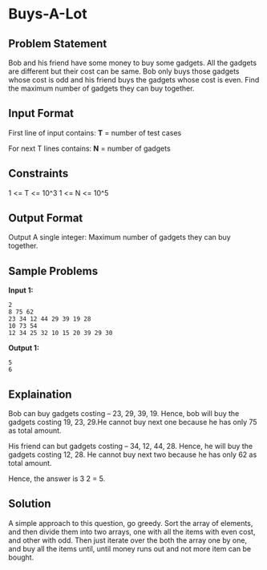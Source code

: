# Buys-A-Lot

## Problem Statement

Bob and his friend have some money to buy some gadgets. All the gadgets are different but their cost can be same. Bob only buys those gadgets whose cost is odd and his friend buys the gadgets whose cost is even. Find the maximum number of gadgets they can buy together.

## Input Format

First line of input contains:
**T** = number of test cases

For next T lines contains:
**N** = number of gadgets

## Constraints

1 <= T <= 10^3
1 <= N <= 10^5

## Output Format

Output A single integer: Maximum number of gadgets they can buy together.

## Sample Problems

**Input 1:**

    2
    8 75 62
    23 34 12 44 29 39 19 28
    10 73 54
    12 34 25 32 10 15 20 39 29 30

**Output 1:**

    5
    6

## Explaination

Bob can buy gadgets costing – 23, 29, 39, 19. Hence, bob will buy the gadgets costing 19, 23, 29.He cannot buy next one because he has only 75 as total amount.

His friend can but gadgets costing – 34, 12, 44, 28. Hence, he will buy the gadgets costing 12, 28. He cannot buy next two because he has only 62 as total amount.

Hence, the answer is 3 2 = 5.

## Solution

A simple approach to this question, go greedy. Sort the array of elements, and then divide them into two arrays, one with all the items with even cost, and other with odd. Then just iterate over the both the array one by one, and buy all the items until, until money runs out and not more item can be bought.
